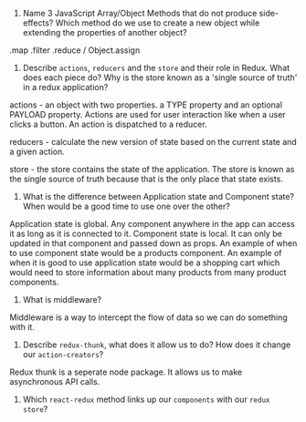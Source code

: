 1.  Name 3 JavaScript Array/Object Methods that do not produce side-effects? Which method do we use to create a new object while extending the properties of another object?

.map .filter .reduce / Object.assign

1.  Describe `actions`, `reducers` and the `store` and their role in Redux. What does each piece do? Why is the store known as a 'single source of truth' in a redux application?

actions - an object with two properties. a TYPE property and an optional PAYLOAD property. Actions are used for user interaction like when a user clicks a button. An action is dispatched to a reducer.

reducers - calculate the new version of state based on the current state and a given action.

store - the store contains the state of the application. The store is known as the single source of truth because that is the only place that state exists.

1.  What is the difference between Application state and Component state? When would be a good time to use one over the other?

Application state is global. Any component anywhere in the app can access it as long as it is connected to it. Component state is local. It can only be updated in that component and passed down as props. An example of when to use component state would be a products component. An example of when it is good to use application state would be a shopping cart which would need to store information about many products from many product components.

1.  What is middleware?

Middleware is a way to intercept the flow of data so we can do something with it.

1.  Describe `redux-thunk`, what does it allow us to do? How does it change our `action-creators`?

Redux thunk is a seperate node package. It allows us to make asynchronous API calls.

1.  Which `react-redux` method links up our `components` with our `redux store`?

<Provider />

